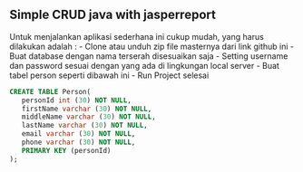 ## Simple CRUD java with jasperreport 

Untuk menjalankan aplikasi sederhana ini cukup mudah, yang harus dilakukan adalah :
    - Clone atau unduh zip file masternya dari link github ini
    - Buat database dengan nama terserah disesuaikan saja
    - Setting username dan password sesuai dengan yang ada di lingkungan local server
    - Buat tabel person seperti dibawah ini
    - Run Project selesai

```sql
CREATE TABLE Person(
   personId int (30) NOT NULL,
   firstName varchar (30) NOT NULL,
   middleName varchar (30) NOT NULL,
   lastName varchar (30) NOT NULL,
   email varchar (30) NOT NULL,
   phone varchar (30) NOT NULL,
   PRIMARY KEY (personId)
);
```
